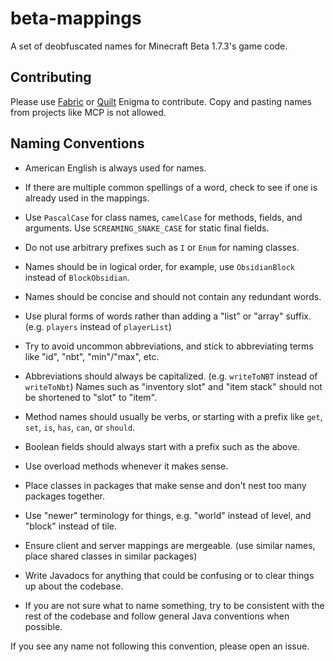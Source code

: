 # beta-mappings
A set of deobfuscated names for Minecraft Beta 1.7.3's game code.

## Contributing
Please use [Fabric](https://github.com/FabricMC/Enigma) or [Quilt](https://github.com/QuiltMC/enigma) Enigma to contribute.
Copy and pasting names from projects like MCP is not allowed.

## Naming Conventions
- American English is always used for names.
- If there are multiple common spellings of a word, check to see if one is already used in the mappings.
  
- Use `PascalCase` for class names, `camelCase` for methods, fields, and arguments. Use `SCREAMING_SNAKE_CASE` for static final fields.
- Do not use arbitrary prefixes such as `I` or `Enum` for naming classes.
- Names should be in logical order, for example, use `ObsidianBlock` instead of `BlockObsidian`.
- Names should be concise and should not contain any redundant words.
- Use plural forms of words rather than adding a "list" or "array" suffix. (e.g. `players` instead of `playerList`)
- Try to avoid uncommon abbreviations, and stick to abbreviating terms like "id", "nbt", "min"/"max", etc.
- Abbreviations should always be capitalized. (e.g. `writeToNBT` instead of `writeToNbt`)
  Names such as "inventory slot" and "item stack" should not be shortened to "slot" to "item".
- Method names should usually be verbs, or starting with a prefix like `get`, `set`, `is`, `has`, `can`, or `should`.
- Boolean fields should always start with a prefix such as the above.
- Use overload methods whenever it makes sense.
- Place classes in packages that make sense and don't nest too many packages together.
- Use "newer" terminology for things, e.g. "world" instead of level, and "block" instead of tile.
- Ensure client and server mappings are mergeable. (use similar names, place shared classes in similar packages)
- Write Javadocs for anything that could be confusing or to clear things up about the codebase.
- If you are not sure what to name something, try to be consistent with the rest of the codebase and follow general Java conventions when possible.

If you see any name not following this convention, please open an issue.
